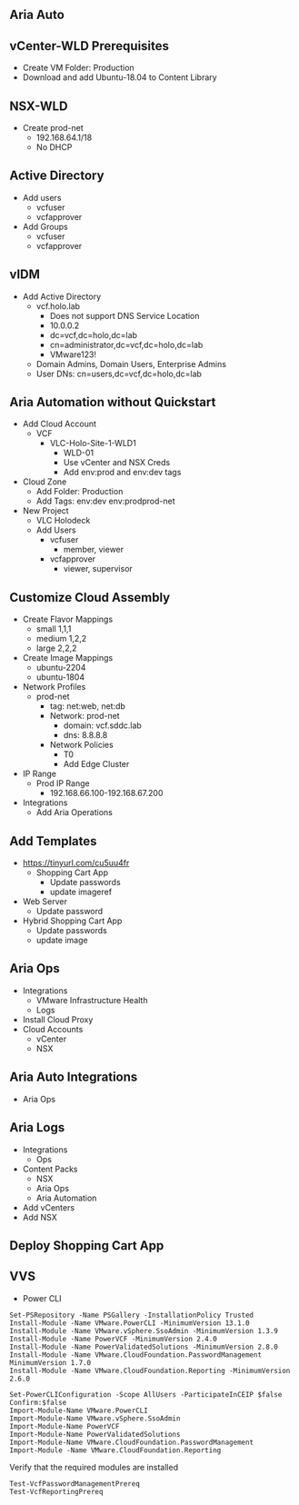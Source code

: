 ## Aria Auto
## vCenter-WLD Prerequisites
- Create VM Folder: Production
- Download and add Ubuntu-18.04 to Content Library

## NSX-WLD
- Create prod-net
  - 192.168.64.1/18
  - No DHCP

## Active Directory
- Add users
  - vcfuser
  - vcfapprover
- Add Groups
  - vcfuser
  - vcfapprover
 
## vIDM
- Add Active Directory
  - vcf.holo.lab
    - Does not support DNS Service Location
    - 10.0.0.2
    - dc=vcf,dc=holo,dc=lab
    - cn=administrator,dc=vcf,dc=holo,dc=lab
    - VMware123!
  - Domain Admins, Domain Users, Enterprise Admins
  - User DNs: cn=users,dc=vcf,dc=holo,dc=lab


## Aria Automation without Quickstart
- Add Cloud Account
  - VCF
    - VLC-Holo-Site-1-WLD1
      - WLD-01
      - Use vCenter and NSX Creds
      - Add env:prod and env:dev tags
- Cloud Zone
  - Add Folder: Production
  - Add Tags:  env:dev env:prodprod-net
- New Project
  - VLC Holodeck
  - Add Users
    - vcfuser
      - member, viewer
    - vcfapprover
      - viewer, supervisor


## Customize Cloud Assembly
- Create Flavor Mappings
  - small 1,1,1
  - medium 1,2,2
  - large 2,2,2
- Create Image Mappings
  - ubuntu-2204
  - ubuntu-1804
- Network Profiles
  - prod-net
    - tag: net:web, net:db
    - Network: prod-net
      - domain: vcf.sddc.lab
      - dns: 8.8.8.8
    - Network Policies
      - T0
      - Add Edge Cluster
- IP Range
  - Prod IP Range
    - 192.168.66.100-192.168.67.200
- Integrations
  - Add Aria Operations

## Add Templates
- https://tinyurl.com/cu5uu4fr
  - Shopping Cart App
    - Update passwords
    - update imageref
- Web Server
  - Update password
- Hybrid Shopping Cart App
    - Update passwords
    - update image

## Aria Ops
- Integrations
  - VMware Infrastructure Health
  - Logs
- Install Cloud Proxy
- Cloud Accounts
  - vCenter
  - NSX

## Aria Auto Integrations
- Aria Ops

## Aria Logs
- Integrations
  - Ops
- Content Packs
  - NSX
  - Aria Ops
  - Aria Automation
- Add vCenters
- Add NSX

## Deploy Shopping Cart App

## VVS
- Power CLI
```
Set-PSRepository -Name PSGallery -InstallationPolicy Trusted 
Install-Module -Name VMware.PowerCLI -MinimumVersion 13.1.0 
Install-Module -Name VMware.vSphere.SsoAdmin -MinimumVersion 1.3.9 
Install-Module -Name PowerVCF -MinimumVersion 2.4.0 
Install-Module -Name PowerValidatedSolutions -MinimumVersion 2.8.0 
Install-Module -Name VMware.CloudFoundation.PasswordManagement MinimumVersion 1.7.0
Install-Module -Name VMware.CloudFoundation.Reporting -MinimumVersion 2.6.0

Set-PowerCLIConfiguration -Scope AllUsers -ParticipateInCEIP $false Confirm:$false
Import-Module-Name VMware.PowerCLI 
Import-Module-Name VMware.vSphere.SsoAdmin 
Import-Module-Name PowerVCF 
Import-Module-Name PowerValidatedSolutions 
Import-Module-Name VMware.CloudFoundation.PasswordManagement
Import-Module -Name VMware.CloudFoundation.Reporting
```

Verify that the required modules are installed
```
Test-VcfPasswordManagementPrereq
Test-VcfReportingPrereq
```

